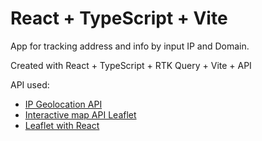 # React + TypeScript + Vite

App for tracking address and info by input IP and Domain.

Created with React + TypeScript + RTK Query + Vite + API

API used:

-   [IP Geolocation API](https://geo.ipify.org/)
-   [Interactive map API Leaflet](https://leafletjs.com/)
-   [Leaflet with React](https://react-leaflet.js.org/)
